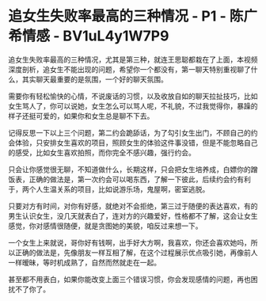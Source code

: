 # 追女生失败率最高的三种情况 - P1 - 陈广希情感 - BV1uL4y1W7P9

追女生失败率最高的三种情况，尤其是第三种，就连王思聪都栽在了上面，本视频深度剖析，追女生不能出现的问题，希望你一个都没有，第一聊天特别重视聊了什么，其实聊天最重要的是氛围，一个好的聊天氛围。

需要你有轻松愉快的心情，不说废话的习惯，以及收放自如的聊天拉扯技巧，比如女生骂人了，你可以说她，女生怎么可以骂人呢，不礼貌，不过我觉得你，暴躁的样子还挺可爱的，如果你和女生总是聊不下去。

记得反思一下以上三个问题，第二约会跪舔话，为了勾引女生出门，不顾自己的约会体验，只安排女生喜欢的项目，照顾女生的体验这件事没错，但是不能忽略自己的感受，比如女生喜欢拍照，而你完全不感兴趣，强行约会。

只会让你感觉很无聊，不知道做什么，长期这样，只会把女生培养成，白嫖你的蹭饭表，正确的做法是，第一次约会可以喝东西，了解一下彼此，后续约会约有利于，两个人生温关系的项目，比如说游乐场，鬼屋啊，密室逃脱。

只要对方有时间，对你有好感，就绝对不会拒绝，第三过于随便的表达喜欢，有的男生认识女生，没几天就表白了，连对方的兴趣爱好，性格都不了解，这会让女生感觉，你对感情很随便，就是贪图她的美貌，咱反过来想一下。

一个女生上来就说，哥你好有钱啊，出手好大方啊，我喜欢，你还会喜欢她吗，所以正确的做法是，先像朋友一样互相了解，在这个过程展示优点吸引她，再像前人一样暧昧，等时机成熟了，自然而然就走在一起。

甚至都不用表白，如果你能改变上面三个错误习惯，你会发现感情的问题，再也困扰不了你了。